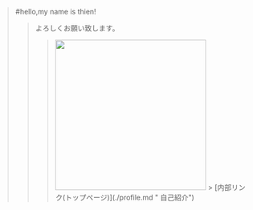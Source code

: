 >#hello,my name is thien!
>>よろしくお願い致します。
>>><img width="300px" alt="" src="https://upload.wikimedia.org/wikipedia/commons/2/22/Flag_of_Ube%2C_Yamaguchi.svg">
>>>> [内部リンク(トップページ)](./profile.md " 自己紹介")
